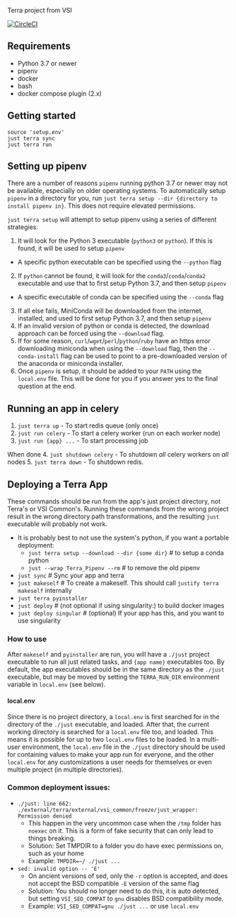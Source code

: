 Terra project from VSI

[![CircleCI](https://circleci.com/gh/VisionSystemsInc/terra.svg?style=shield)](https://circleci.com/gh/VisionSystemsInc/terra)

## Requirements

- Python 3.7 or newer
- pipenv
- docker
- bash
- docker compose plugin (2.x)

## Getting started

```
source 'setup.env'
just terra sync
just terra run
```

## Setting up pipenv

There are a number of reasons `pipenv` running python 3.7 or newer may not be available, especially on older operating systems. To automatically setup `pipenv` in a directory for you, run `just terra setup --dir {directory to install pipenv in}`. This does not require elevated permissions.

`just terra setup` will attempt to setup pipenv using a series of different strategies:

1. It will look for the Python 3 executable (`python3` or `python`). If this is found, it will be used to setup `pipenv`
  - A specific python executable can be specified using the `--python` flag
2. If `python` cannot be found, it will look for the `conda3`/`conda`/`conda2` executable and use that to first setup Python 3.7, and then setup `pipenv`
  - A specific executable of conda can be specified using the `--conda` flag
3. If all else fails, MiniConda will be downloaded from the internet, installed, and used to first setup Python 3.7, and then setup `pipenv`
4. If an invalid version of python or conda is detected, the download approach can be forced using the `--download` flag.
5. If for some reason, `curl`/`wget`/`perl`/`python`/`ruby` have an https error downloading miniconda when using the `--download` flag, then the `--conda-install` flag can be used to point to a pre-downloaded version of the anaconda or miniconda installer.
6. Once `pipenv` is setup, it should be added to your `PATH` using the `local.env` file. This will be done for you if you answer yes to the final question at the end.

## Running an app in celery

1. `just terra up` - To start redis queue (only once)
2. `just run celery` - To start a celery worker (run on each worker node)
3. `just run {app} ...` - To start processing job

When done
4. `just shutdown celery` - To shutdown _all_ celery workers on _all_ nodes
5. `just terra down` - To shutdown redis.

## Deploying a Terra App

These commands should be run from the app's just project directory, not Terra's or VSI Common's. Running these commands from the wrong project result in the wrong directory path transformations, and the resulting `just` executable will probably not work.

- It is probably best to not use the system's python, if you want a portable deployment:
    - `just terra setup --download --dir {some dir}` # to setup a conda python
    - `just --wrap Terra_Pipenv --rm` # to remove the old pipenv
- `just sync` # Sync your app and terra
- `just makeself` # To create a makeself. This should call `justify terra makeself` internally
- `just terra pyinstaller`
- `just deploy` # (not optional if using singularity:) to build docker images
- `just deploy singular` # (optional) If your app has this, and you want to use singularity

### How to use

After `makeself` and `pyinstaller` are run, you will have a `./just` project executable to run all just related tasks, and `{app name}` executables too. By default, the app executables should be in the same directory as the `./just` executable, but may be moved by setting the `TERRA_RUN_DIR` environment variable in `local.env` (see below).

#### local.env

Since there is no project directory, a `local.env` is first searched for in the directory of the `./just` executable, and loaded. After that, the current working directory is searched for a `local.env` file too, and loaded. This means it is possible for up to two `local.env` files to be loaded. In a multi-user environment, the `local.env` file in the `./just` directory should be used for containing values to make your app run for everyone, and the other `local.env` for any customizations a user needs for themselves or even multiple project (in multiple directories).

### Common deployment issues:

- `./just: line 662: ./external/terra/external/vsi_common/freeze/just_wrapper: Permission denied`
    - This happen in the very uncommon case when the `/tmp` folder has `noexec` on it. This is a form of fake security that can only lead to things breaking.
    - Solution: Set TMPDIR to a folder you do have exec permissions on, such as your home
    - Example: `TMPDIR=~/ ./just ...`
- `sed: invalid option -- 'E'`
    - On ancient versions of sed, only the `-r` option is accepted, and does not accept the BSD compatible `-E` version of the same flag
    - Solution: You should no longer need to do this, it is auto detected, but setting `VSI_SED_COMPAT` to `gnu` disables BSD compatibility mode.
    - Example: `VSI_SED_COMPAT=gnu ./just ...` or use `local.env`